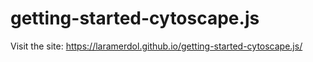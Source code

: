 # getting-started-cytoscape.js

Visit the site: https://laramerdol.github.io/getting-started-cytoscape.js/
